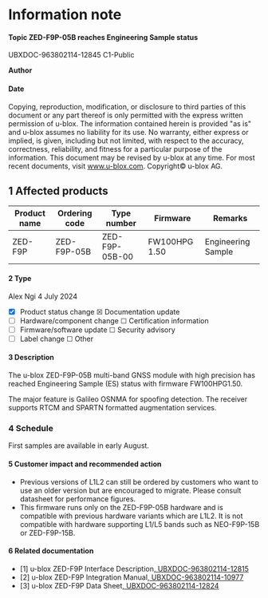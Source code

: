 

# **Information note**

#### **Topic ZED-F9P-05B reaches Engineering Sample status**

UBXDOC-963802114-12845 C1-Public

**Author**

#### **Date**

Copying, reproduction, modification, or disclosure to third parties of this document or any part thereof is only permitted with the express written permission of u-blox. The information contained herein is provided "as is" and u-blox assumes no liability for its use. No warranty, either express or implied, is given, including but not limited, with respect to the accuracy, correctness, reliability, and fitness for a particular purpose of the information. This document may be revised by u-blox at any time. For most recent documents, visit www.u-blox.com. Copyright© u-blox AG.

## **1 Affected products**

| Product name | Ordering code | Type number    | Firmware      | Remarks            |
|--------------|---------------|----------------|---------------|--------------------|
| ZED-F9P      | ZED-F9P-05B   | ZED-F9P-05B-00 | FW100HPG 1.50 | Engineering Sample |

#### **2 Type**

Alex Ngi 4 July 2024

- ☒ Product status change ☒ Documentation update
- ☐ Hardware/component change ☐ Certification information
- ☐ Firmware/software update ☐ Security advisory
- ☐ Label change ☐ Other

#### **3 Description**

The u-blox ZED-F9P-05B multi-band GNSS module with high precision has reached Engineering Sample (ES) status with firmware FW100HPG1.50.

The major feature is Galileo OSNMA for spoofing detection. The receiver supports RTCM and SPARTN formatted augmentation services.

### **4 Schedule**

First samples are available in early August.

#### **5 Customer impact and recommended action**

- Previous versions of L1L2 can still be ordered by customers who want to use an older version but are encouraged to migrate. Please consult datasheet for performance figures.
- This firmware runs only on the ZED-F9P-05B hardware and is compatible with previous hardware variants which are L1L2. It is not compatible with hardware supporting L1/L5 bands such as NEO-F9P-15B or ZED-F9P-15B.

#### **6 Related documentation**

- [1] u-blox ZED-F9P Interface Description[, UBXDOC-963802114-12815](http://www.u-blox.com/docs/UBXDOC-963802114-12815)
- [2] u-blox ZED-F9P Integration Manual[, UBXDOC-963802114-10977](http://www.u-blox.com/docs/UBXDOC-963802114-10977)
- [3] u-blox ZED-F9P Data Sheet[, UBXDOC-963802114-12824](http://www.u-blox.com/docs/UBXDOC-963802114-12824)